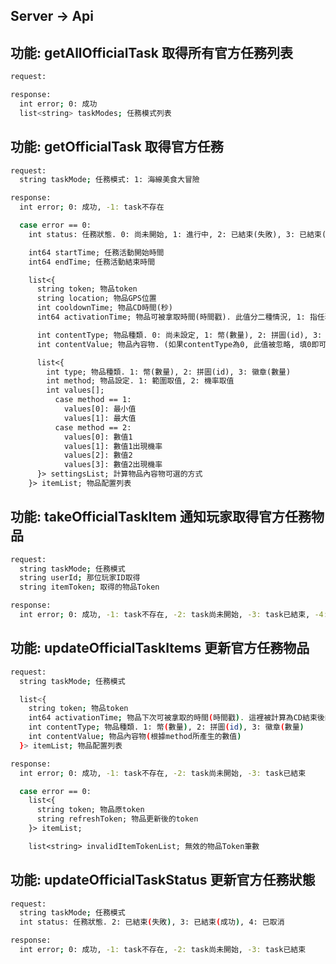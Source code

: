 ## Server -> Api

## 功能: getAllOfficialTask 取得所有官方任務列表

```bash
request:
```

```bash
response:
  int error; 0: 成功
  list<string> taskModes; 任務模式列表
```

## 功能: getOfficialTask 取得官方任務

```bash
request:
  string taskMode; 任務模式: 1: 海線美食大冒險
```

```bash
response:
  int error; 0: 成功, -1: task不存在

  case error == 0:
    int status: 任務狀態. 0: 尚未開始, 1: 進行中, 2: 已結束(失敗), 3: 已結束(成功), 4: 已取消

    int64 startTime; 任務活動開始時間
    int64 endTime; 任務活動結束時間

    list<{
      string token; 物品token
      string location; 物品GPS位置
      int cooldownTime; 物品CD時間(秒)
      int64 activationTime; 物品可被拿取時間(時間戳). 此值分二種情況, 1: 指任務開始後, 首次出現的時間. 2: 被拿取後, CD結束後的時間

      int contentType; 物品種類. 0: 尚未設定, 1: 幣(數量), 2: 拼圖(id), 3: 徽章(數量)
      int contentValue; 物品內容物. (如果contentType為0, 此值被忽略, 填0即可)

      list<{
        int type; 物品種類. 1: 幣(數量), 2: 拼圖(id), 3: 徽章(數量)
        int method; 物品設定. 1: 範圍取值, 2: 機率取值
        int values[];
          case method == 1:
            values[0]: 最小值
            values[1]: 最大值
          case method == 2:
            values[0]: 數值1
            values[1]: 數值1出現機率
            values[2]: 數值2
            values[3]: 數值2出現機率
      }> settingsList; 計算物品內容物可選的方式
    }> itemList; 物品配置列表
```

## 功能: takeOfficialTaskItem 通知玩家取得官方任務物品

```bash
request:
  string taskMode; 任務模式
  string userId; 那位玩家ID取得
  string itemToken; 取得的物品Token
```

```bash
response:
  int error; 0: 成功, -1: task不存在, -2: task尚未開始, -3: task已結束, -4: 物品token無效, -5: 物品不可取(如CD期間)
```

## 功能: updateOfficialTaskItems 更新官方任務物品

```bash
request:
  string taskMode; 任務模式

  list<{
    string token; 物品token
    int64 activationTime; 物品下次可被拿取的時間(時間戳). 這裡被計算為CD結束後的時間, 但若是首次設定, 則直接回傳getOfficialTask所取得的時間
    int contentType; 物品種類. 1: 幣(數量), 2: 拼圖(id), 3: 徽章(數量)
    int contentValue; 物品內容物(根據method所產生的數值)
  }> itemList; 物品配置列表
```

```bash
response:
  int error; 0: 成功, -1: task不存在, -2: task尚未開始, -3: task已結束

  case error == 0:
    list<{
      string token; 物品原token
      string refreshToken; 物品更新後的token
    }> itemList;

    list<string> invalidItemTokenList; 無效的物品Token筆數
```

## 功能: updateOfficialTaskStatus 更新官方任務狀態

```bash
request:
  string taskMode; 任務模式
  int status: 任務狀態. 2: 已結束(失敗), 3: 已結束(成功), 4: 已取消
```

```bash
response:
  int error; 0: 成功, -1: task不存在, -2: task尚未開始, -3: task已結束
```
